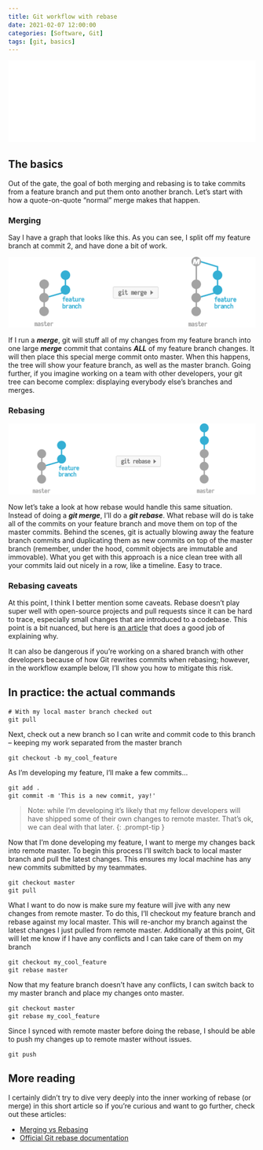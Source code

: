 ```yaml
---
title: Git workflow with rebase
date: 2021-02-07 12:00:00
categories: [Software, Git]
tags: [git, basics]
---
```

![](https://github.com/senad-d/senad-d.github.io/blob/main/_media/images/git-banner.png?raw=true)


## The basics

Out of the gate, the goal of both merging and rebasing is to take commits from a feature branch and put them onto another branch. Let’s start with how a quote-on-quote “normal” merge makes that happen.

### Merging

Say I have a graph that looks like this. As you can see, I split off my feature branch at commit 2, and have done a bit of work.

![](https://github.com/senad-d/senad-d.github.io/blob/main/_media/images/git-merge-graphic.png?raw=true)

If I run a ***merge***, git will stuff all of my changes from my feature branch into one large ***merge*** commit that contains ***ALL*** of my feature branch changes. It will then place this special merge commit onto master. When this happens, the tree will show your feature branch, as well as the master branch. Going further, if you imagine working on a team with other developers, your git tree can become complex: displaying everybody else’s branches and merges.

### Rebasing

![](https://github.com/senad-d/senad-d.github.io/blob/main/_media/images/git-rebase-graphic.png?raw=true)

Now let’s take a look at how rebase would handle this same situation. Instead of doing a ***git merge***, I’ll do a ***git rebase***. What rebase will do is take all of the commits on your feature branch and move them on top of the master commits. Behind the scenes, git is actually blowing away the feature branch commits and duplicating them as new commits on top of the master branch (remember, under the hood, commit objects are immutable and immovable). What you get with this approach is a nice clean tree with all your commits laid out nicely in a row, like a timeline. Easy to trace.

### Rebasing caveats

At this point, I think I better mention some caveats. Rebase doesn’t play super well with open-source projects and pull requests since it can be hard to trace, especially small changes that are introduced to a codebase. This point is a bit nuanced, but here is [an article](https://www.atlassian.com/git/tutorials/merging-vs-rebasing#the-golden-rule-of-rebasing) that does a good job of explaining why.

It can also be dangerous if you’re working on a shared branch with other developers because of how Git rewrites commits when rebasing; however, in the workflow example below, I’ll show you how to mitigate this risk.

## In practice: the actual commands

```shell
# With my local master branch checked out
git pull
```

Next, check out a new branch so I can write and commit code to this branch – keeping my work separated from the master branch

```shell
git checkout -b my_cool_feature
```

As I’m developing my feature, I’ll make a few commits…

```shell
git add .
git commit -m 'This is a new commit, yay!'
```

> Note: while I’m developing it’s likely that my fellow developers will have shipped some of their own changes to remote master. That’s ok, we can deal with that later. 
{: .prompt-tip }

Now that I’m done developing my feature, I want to merge my changes back into remote master. To begin this process I’ll switch back to local master branch and pull the latest changes. This ensures my local machine has any new commits submitted by my teammates.

```shell
git checkout master
git pull
```

What I want to do now is make sure my feature will jive with any new changes from remote master. To do this, I’ll checkout my feature branch and rebase against my local master. This will re-anchor my branch against the latest changes I just pulled from remote master. Additionally at this point, Git will let me know if I have any conflicts and I can take care of them on my branch

```shell
git checkout my_cool_feature
git rebase master
```

Now that my feature branch doesn’t have any conflicts, I can switch back to my master branch and place my changes onto master.

```shell
git checkout master
git rebase my_cool_feature
```

Since I synced with remote master before doing the rebase, I should be able to push my changes up to remote master without issues.

```shell
git push
```

## More reading

I certainly didn’t try to dive very deeply into the inner working of rebase (or merge) in this short article so if you’re curious and want to go further, check out these articles:

-   [Merging vs Rebasing](https://www.atlassian.com/git/tutorials/merging-vs-rebasing)
-   [Official Git rebase documentation](https://git-scm.com/book/en/v2/Git-Branching-Rebasing)